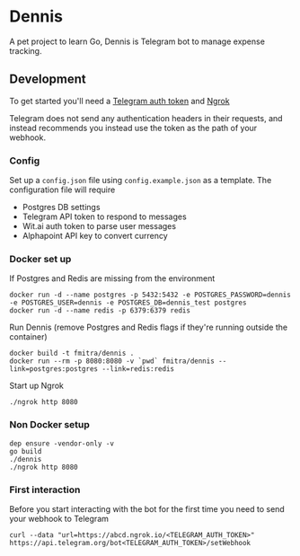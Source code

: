 # Dennis

A pet project to learn Go, Dennis is Telegram bot to manage expense tracking.

## Development

To get started you'll need a [Telegram auth token](https://core.telegram.org/bots/api#authorizing-your-bot) and [Ngrok](https://ngrok.com/download)

Telegram does not send any authentication headers in their requests, and instead recommends you instead use the token as the path of your webhook.

### Config

Set up a `config.json` file using `config.example.json` as a template. The configuration file will require

* Postgres DB settings
* Telegram API token to respond to messages
* Wit.ai auth token to parse user messages
* Alphapoint API key to convert currency

### Docker set up

If Postgres and Redis are missing from the environment

```
docker run -d --name postgres -p 5432:5432 -e POSTGRES_PASSWORD=dennis -e POSTGRES_USER=dennis -e POSTGRES_DB=dennis_test postgres
docker run -d --name redis -p 6379:6379 redis
```

Run Dennis (remove Postgres and Redis flags if they're running outside the container)

```
docker build -t fmitra/dennis .
docker run --rm -p 8080:8080 -v `pwd` fmitra/dennis --link=postgres:postgres --link=redis:redis
```

Start up Ngrok

```
./ngrok http 8080
```

### Non Docker setup

```
dep ensure -vendor-only -v
go build
./dennis
./ngrok http 8080
```

### First interaction

Before you start interacting with the bot for the first time you need to send your webhook to Telegram

```
curl --data "url=https://abcd.ngrok.io/<TELEGRAM_AUTH_TOKEN>" https://api.telegram.org/bot<TELEGRAM_AUTH_TOKEN>/setWebhook
```
